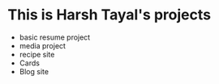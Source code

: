 # This is Harsh Tayal's projects
- basic resume project
- media project
- recipe site
- Cards 
- Blog site